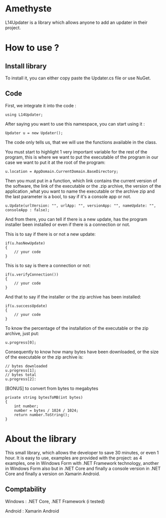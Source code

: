 # Amethyste
L14Updater is a library which allows anyone to add an updater in their project.
# How to use ?
## Install library
To install it, you can either copy paste the Updater.cs file or use NuGet.

## Code

First, we integrate it into the code :

```
using L14Updater;
```
After saying you want to use this namespace, you can start using it :
```
Updater u = new Updater();
```
The code only tells us, that we will use the functions available in the class.

You must start to highlight 1 very important variable for the rest of the program, this is where we want to put the executable of the program in our case we want to put it at the root of the program:
```
u.location = AppDomain.CurrentDomain.BaseDirectory;
```

Then you must put in a function, which link contains the current version of the software, the link of the executable or the .zip archive, the version of the application ,what you want to name the executable or the archive zip and the last parameter is a bool, to say if it's a console app or not.
```
u.Update(urlVersion: "", urlApp: "", versionApp: "", nameUpdate: "", consoleApp : false);
```

And from there, you can tell if there is a new update, has the program installer been installed or even if there is a connection or not.

This is to say if there is or not a new update:

```
if(u.hasNewUpdate)
{
    // your code
}
```
This is to say is there a connection or not:
```
if(u.verifyConnection()) 
{
    // your code
}
```

And that to say if the installer or the zip archive has been installed:
```
if(u.successUpdate) 
{
    // your code
}
```

To know the percentage of the installation of the executable or the zip archive, just put:
```
u.progress[0];
```
Consequently to know how many bytes have been downloaded, or the size of the executable or the zip archive is:
```
// bytes downloaded
u.progress[1];
// bytes total
u.progress[2]:
```

[BONUS] to convert from bytes to megabytes
```
private string bytesToMB(int bytes)
{
    int number;
    number = bytes / 1024 / 1024;
    return number.ToString();
}
```

# About the library
This small library, which allows the developer to save 30 minutes, or even 1 hour. It is easy to use, examples are provided with the project: as 4 examples, one in Windows Form with .NET Framework technology, another in Windows Form also but in .NET Core and finally a console version in .NET Core and finally a version on Xamarin Android.
## Comptability
Windows : .NET Core, .NET Framework (i tested)

Android : Xamarin Android
